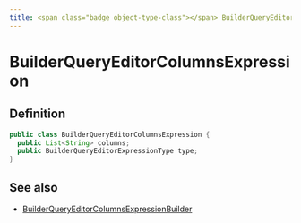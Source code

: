 ```yaml
---
title: <span class="badge object-type-class"></span> BuilderQueryEditorColumnsExpression
---
```

# <span class="badge object-type-class"></span> BuilderQueryEditorColumnsExpression

## Definition

```java
public class BuilderQueryEditorColumnsExpression {
  public List<String> columns;
  public BuilderQueryEditorExpressionType type;
}
```
## See also

 * <span class="badge builder"></span> [BuilderQueryEditorColumnsExpressionBuilder](./builder-BuilderQueryEditorColumnsExpressionBuilder.md)
